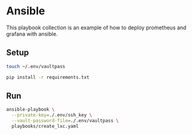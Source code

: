 # Ansible

This playbook collection is an example of how to deploy prometheus and grafana with ansible.

## Setup

```bash
touch ~/.env/vaultpass
```

```bash
pip install -r requirements.txt
```

## Run

```bash
ansible-playbook \
  --private-key=./.env/ssh_key \
  --vault-password-file=./.env/vaultpass \
  playbooks/create_lxc.yaml
```